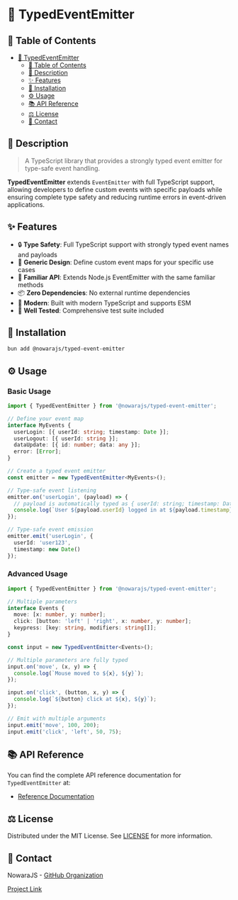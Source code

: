 # 🎯 TypedEventEmitter

## 📌 Table of Contents

- [🎯 TypedEventEmitter](#-typedeventemitter)
  - [📌 Table of Contents](#-table-of-contents)
  - [📝 Description](#-description)
  - [✨ Features](#-features)
  - [🔧 Installation](#-installation)
  - [⚙️ Usage](#-usage)
  - [📚 API Reference](#-api-reference)
  - [⚖️ License](#-license)
  - [📧 Contact](#-contact)

## 📝 Description

> A TypeScript library that provides a strongly typed event emitter for type-safe event handling.

**TypedEventEmitter** extends `EventEmitter` with full TypeScript support, allowing developers to define custom events with specific payloads while ensuring complete type safety and reducing runtime errors in event-driven applications.

## ✨ Features

- 🔒 **Type Safety**: Full TypeScript support with strongly typed event names and payloads
- 🧩 **Generic Design**: Define custom event maps for your specific use cases
- 🔄 **Familiar API**: Extends Node.js EventEmitter with the same familiar methods
- 📦 **Zero Dependencies**: No external runtime dependencies
- 🚀 **Modern**: Built with modern TypeScript and supports ESM
- 🧪 **Well Tested**: Comprehensive test suite included

## 🔧 Installation

```bash
bun add @nowarajs/typed-event-emitter
```

## ⚙️ Usage

### Basic Usage

```typescript
import { TypedEventEmitter } from '@nowarajs/typed-event-emitter';

// Define your event map
interface MyEvents {
  userLogin: [{ userId: string; timestamp: Date }];
  userLogout: [{ userId: string }];
  dataUpdate: [{ id: number; data: any }];
  error: [Error];
}

// Create a typed event emitter
const emitter = new TypedEventEmitter<MyEvents>();

// Type-safe event listening
emitter.on('userLogin', (payload) => {
  // payload is automatically typed as { userId: string; timestamp: Date }
  console.log(`User ${payload.userId} logged in at ${payload.timestamp}`);
});

// Type-safe event emission
emitter.emit('userLogin', { 
  userId: 'user123', 
  timestamp: new Date() 
});
```

### Advanced Usage

```typescript
import { TypedEventEmitter } from '@nowarajs/typed-event-emitter';

// Multiple parameters
interface Events {
  move: [x: number, y: number];
  click: [button: 'left' | 'right', x: number, y: number];
  keypress: [key: string, modifiers: string[]];
}

const input = new TypedEventEmitter<Events>();

// Multiple parameters are fully typed
input.on('move', (x, y) => {
  console.log(`Mouse moved to ${x}, ${y}`);
});

input.on('click', (button, x, y) => {
  console.log(`${button} click at ${x}, ${y}`);
});

// Emit with multiple arguments
input.emit('move', 100, 200);
input.emit('click', 'left', 50, 75);
```

## 📚 API Reference

You can find the complete API reference documentation for `TypedEventEmitter` at:

- [Reference Documentation](https://komiriko.github.io/komi-logger)

## ⚖️ License

Distributed under the MIT License. See [LICENSE](./LICENSE) for more information.

## 📧 Contact

NowaraJS - [GitHub Organization](https://github.com/NowaraJS)

[Project Link](https://github.com/NowaraJS/typed-event-emitter)

